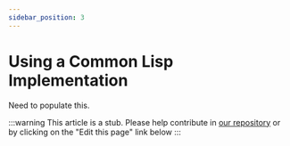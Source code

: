 ```yaml
---
sidebar_position: 3
---
```


# Using a Common Lisp Implementation

Need to populate this.

:::warning
This article is a stub. Please help contribute in [our repository](https://github.com/lisp-docs/lisp-docs.github.io) or by clicking on the "Edit this page" link below
:::


 <!-- Probably similarly to https://docs.python.org/3/tutorial/interpreter.html but for CL... -->
